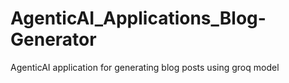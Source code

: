 # AgenticAI_Applications_Blog-Generator
AgenticAI application for generating blog posts using groq model

